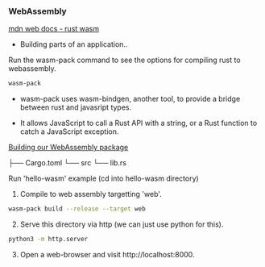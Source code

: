 ### WebAssembly

[mdn web docs - rust wasm](https://developer.mozilla.org/en-US/docs/WebAssembly/Rust_to_Wasm)

* Building parts of an application..

Run the wasm-pack command to see the options for compiling rust to webassembly.

```sh
wasm-pack
```

* wasm-pack uses wasm-bindgen, another tool, to provide a bridge between rust and javasript types.

* It allows JavaScript to call a Rust API with a string, or a Rust function to catch a JavaScript exception.

[Building our WebAssembly package](https://developer.mozilla.org/en-US/docs/WebAssembly/Rust_to_Wasm#building_our_webassembly_package)

├── Cargo.toml
└── src
    └── lib.rs


Run 'hello-wasm' example (cd into hello-wasm directory)

1. Compile to web assembly targetting 'web'.

```sh
wasm-pack build --release --target web
```

2. Serve this directory via http (we can just use python for this).

```sh
python3 -m http.server
```

3. Open a web-browser and visit http://localhost:8000.

